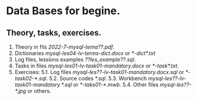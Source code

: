 # Data Bases for begine.

## Theory, tasks, exercises.

1. Theory in fils *2022-7-mysql-tema??.pdf*.
2. Dictionaries *mysql-les04-lv-terms-dict.docx* or *\*-dict\*.txt*
3. Log files, lessions examples *??les_example??.sql*.
4. Tasks in files *mysql-les01-lv-task01-mandatory.docx* or *\*-task\*.txt*. 
5. Exercises:
   5.1. Log files *mysql-les??-lv-task01-mandatory.docx.sql* or *\*-task02-\*.sql*.
   5.2. Source codes *\*.sql*.
   5.3. Workbench *mysql-les??-lv-task01-mandatory.\*.sql* or *\*-taks01-\*.mwb*.
   5.4. Other files *mysql-les??- \*.jpg* or others.

